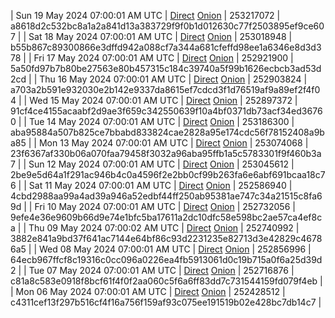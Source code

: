 | Sun 19 May 2024 07:00:01 AM UTC | [Direct](https://oshi.at/PmXU) [Onion](http://5ety7tpkim5me6eszuwcje7bmy25pbtrjtue7zkqqgziljwqy3rrikqd.onion/PmXU) | 253217072 | a8618d2c532bc8a1a2a841d13a383729f9f0b1d012630c77f2503895ef9ce607 | 
| Sat 18 May 2024 07:00:01 AM UTC | [Direct](https://oshi.at/jfYL) [Onion](http://5ety7tpkim5me6eszuwcje7bmy25pbtrjtue7zkqqgziljwqy3rrikqd.onion/jfYL) | 253018948 | b55b867c89300866e3dffd942a088cf7a344a681cfeffd98ee1a6346e8d3d378 | 
| Fri 17 May 2024 07:00:01 AM UTC | [Direct](https://oshi.at/EGgk) [Onion](http://5ety7tpkim5me6eszuwcje7bmy25pbtrjtue7zkqqgziljwqy3rrikqd.onion/EGgk) | 252921900 | 5a50fd97b7b80be27563e80b457315c184c39740a5f99b1626ecbcb3ad53d2cd | 
| Thu 16 May 2024 07:00:01 AM UTC | [Direct](https://oshi.at/tTxf) [Onion](http://5ety7tpkim5me6eszuwcje7bmy25pbtrjtue7zkqqgziljwqy3rrikqd.onion/tTxf) | 252903824 | a703a2b591e932030e2b142e9337da8615ef7cdcd3f1d76519af9a89ef2f4f04 | 
| Wed 15 May 2024 07:00:01 AM UTC | [Direct](https://oshi.at/HDRx) [Onion](http://5ety7tpkim5me6eszuwcje7bmy25pbtrjtue7zkqqgziljwqy3rrikqd.onion/HDRx) | 252897372 | 91cf4ce4155acaabf2d9ae3f659c342550639f10a4bf0371db73acf34ed36760 | 
| Tue 14 May 2024 07:00:01 AM UTC | [Direct](https://oshi.at/sDUM) [Onion](http://5ety7tpkim5me6eszuwcje7bmy25pbtrjtue7zkqqgziljwqy3rrikqd.onion/sDUM) | 253186300 | aba95884a507b825ce7bbabd833824cae2828a95e174cdc56f78152408a9ba85 | 
| Mon 13 May 2024 07:00:01 AM UTC | [Direct](https://oshi.at/UZhY) [Onion](http://5ety7tpkim5me6eszuwcje7bmy25pbtrjtue7zkqqgziljwqy3rrikqd.onion/UZhY) | 253074068 | 23f6367af330b06a070faa79458f3032a96aba95ffb1a5c5783301f9f460b3a7 | 
| Sun 12 May 2024 07:00:01 AM UTC | [Direct](https://oshi.at/GCkS) [Onion](http://5ety7tpkim5me6eszuwcje7bmy25pbtrjtue7zkqqgziljwqy3rrikqd.onion/GCkS) | 253045612 | 2be9e5d64a1f291ac946b4c0a4596f2e2bb0cf99b263fa6e6abf691bcaa18c76 | 
| Sat 11 May 2024 07:00:01 AM UTC | [Direct](https://oshi.at/aEyw) [Onion](http://5ety7tpkim5me6eszuwcje7bmy25pbtrjtue7zkqqgziljwqy3rrikqd.onion/aEyw) | 252586940 | 4cbd2988aa99a4ad39a946a52edbf44ff250ab95381ae747c34a21515c8fa69d | 
| Fri 10 May 2024 07:00:01 AM UTC | [Direct](https://oshi.at/gKDR) [Onion](http://5ety7tpkim5me6eszuwcje7bmy25pbtrjtue7zkqqgziljwqy3rrikqd.onion/gKDR) | 252732056 | 9efe4e36e9609b66d9e74e1bfc5ba17611a2dc10dfc58e598bc2ae57ca4ef8ca | 
| Thu 09 May 2024 07:00:02 AM UTC | [Direct](https://oshi.at/Sboq) [Onion](http://5ety7tpkim5me6eszuwcje7bmy25pbtrjtue7zkqqgziljwqy3rrikqd.onion/Sboq) | 252740992 | 3882e841a9bd37f641ac7144e64bf86c93d2231235e82713d3e42829c46786a5 | 
| Wed 08 May 2024 07:00:01 AM UTC | [Direct](https://oshi.at/jXzp) [Onion](http://5ety7tpkim5me6eszuwcje7bmy25pbtrjtue7zkqqgziljwqy3rrikqd.onion/jXzp) | 252856996 | 64ecb967ffcf8c19316c0cc096a0226ea4fb5913061d0c19b715a0f6a25d39d2 | 
| Tue 07 May 2024 07:00:01 AM UTC | [Direct](https://oshi.at/GARf) [Onion](http://5ety7tpkim5me6eszuwcje7bmy25pbtrjtue7zkqqgziljwqy3rrikqd.onion/GARf) | 252716876 | c81a8c583e0918f8bcf61f4f0f2aa060c5f6a6ff83dd7c731544159fd079f4eb | 
| Mon 06 May 2024 07:00:01 AM UTC | [Direct](https://oshi.at/pJGw) [Onion](http://5ety7tpkim5me6eszuwcje7bmy25pbtrjtue7zkqqgziljwqy3rrikqd.onion/pJGw) | 252428512 | c4311cef13f297b516cf4f16a756f159af93c075ee191519b02e428bc7db14c7 | 
